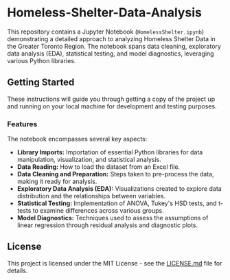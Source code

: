 # Homeless-Shelter-Data-Analysis

This repository contains a Jupyter Notebook (`HomelessShelter.ipynb`) demonstrating a detailed approach to analyzing Homeless Shelter Data in the Greater Toronto Region. The notebook spans data cleaning, exploratory data analysis (EDA), statistical testing, and model diagnostics, leveraging various Python libraries.

## Getting Started

These instructions will guide you through getting a copy of the project up and running on your local machine for development and testing purposes.

### Features

The notebook encompasses several key aspects:

- **Library Imports:** Importation of essential Python libraries for data manipulation, visualization, and statistical analysis.
- **Data Reading:** How to load the dataset from an Excel file.
- **Data Cleaning and Preparation:** Steps taken to pre-process the data, making it ready for analysis.
- **Exploratory Data Analysis (EDA):** Visualizations created to explore data distribution and the relationships between variables.
- **Statistical Testing:** Implementation of ANOVA, Tukey's HSD tests, and t-tests to examine differences across various groups.
- **Model Diagnostics:** Techniques used to assess the assumptions of linear regression through residual analysis and diagnostic plots.

## License

This project is licensed under the MIT License - see the [LICENSE.md](LICENSE.md) file for details.
